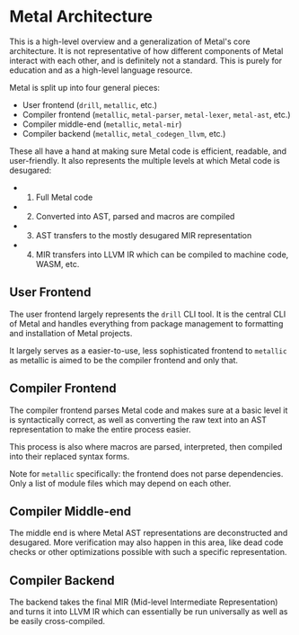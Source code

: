 <!-- SPDX-License-Identifier: MIT -->

# Metal Architecture

This is a high-level overview and a generalization of Metal's core architecture. It is not representative of how different components of Metal interact with each other,
and is definitely not a standard. This is purely for education and as a high-level language resource.

Metal is split up into four general pieces:

- User frontend (`drill`, `metallic`, etc.)
- Compiler frontend (`metallic`, `metal-parser`, `metal-lexer`, `metal-ast`, etc.)
- Compiler middle-end (`metallic`, `metal-mir`)
- Compiler backend (`metallic`, `metal_codegen_llvm`, etc.)

These all have a hand at making sure Metal code is efficient, readable, and user-friendly. It also represents the multiple levels at which Metal code is desugared:

- 1. Full Metal code
- 2. Converted into AST, parsed and macros are compiled
- 3. AST transfers to the mostly desugared MIR representation
- 4. MIR transfers into LLVM IR which can be compiled to machine code, WASM, etc.

## User Frontend

The user frontend largely represents the `drill` CLI tool. It is the central CLI of Metal and handles everything from package management to formatting and installation of Metal projects.

It largely serves as a easier-to-use, less sophisticated frontend to `metallic` as metallic is aimed to be the compiler frontend and only that.

## Compiler Frontend

The compiler frontend parses Metal code and makes sure at a basic level it is syntactically correct, as well as converting the raw text into an AST representation to make the entire process easier.

This process is also where macros are parsed, interpreted, then compiled into their replaced syntax forms.

Note for `metallic` specifically: the frontend does not parse dependencies. Only a list of module files which may depend on each other.

## Compiler Middle-end

The middle end is where Metal AST representations are deconstructed and desugared. More verification may also happen in this area, like dead code checks or other optimizations possible with such a specific representation.

## Compiler Backend

The backend takes the final MIR (Mid-level Intermediate Representation) and turns it into LLVM IR which can essentially be run universally as well as be easily cross-compiled.


